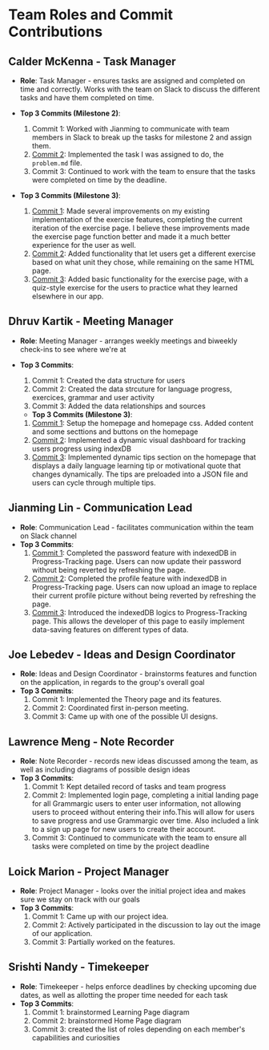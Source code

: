 # Team Roles and Commit Contributions

## Calder McKenna - Task Manager

- **Role**: Task Manager - ensures tasks are assigned and completed on time and correctly. Works with the team on Slack to discuss the different tasks and have them completed on time.
- **Top 3 Commits (Milestone 2)**:
  1. Commit 1: Worked with Jianming to communicate with team members in Slack to break up the tasks for milestone 2 and assign them.
  2. [Commit 2](https://github.com/JianmingLinUMass/ms02/commit/5cd3f5aa983d1283a9185c5466fde5c5b893c154): Implemented the task I was assigned to do, the `problem.md` file.
  3. Commit 3: Continued to work with the team to ensure that the tasks were completed on time by the deadline.

- **Top 3 Commits (Milestone 3)**:
  1. [Commit 1](https://github.com/JianmingLinUMass/ms02/commit/5bafda6db68a1f78aa19b7080b7eb41e6180de47): Made several improvements on my existing implementation of the exercise features, completing the current iteration of the exercise page. I believe these improvements made the exercise page function better and made it a much better experience for the user as well.
  2. [Commit 2](https://github.com/JianmingLinUMass/ms02/commit/8d63e8144aa6dfed9d06583727aa54635e6040ef): Added functionality that let users get a different exercise based on what unit they chose, while remaining on the same HTML page.
  3. [Commit 3](https://github.com/JianmingLinUMass/ms02/commit/1711443feea63b7ce23422507dcce2d3223493a6): Added basic functionality for the exercise page, with a quiz-style exercise for the users to practice what they learned elsewhere in our app.

## Dhruv Kartik - Meeting Manager

- **Role**: Meeting Manager - arranges weekly meetings and biweekly check-ins to see where we're at
- **Top 3 Commits**:
  1. Commit 1: Created the data structure for users
  2. Commit 2: Created the data strcuture for language progress, exercices, grammar and user activity
  3. Commit 3: Added the data relationships and sources
 
  - **Top 3 Commits (Milestone 3)**:
  1. [Commit 1](https://github.com/JianmingLinUMass/ms02/commit/b232a064973a1abb178379a5a41f1aba7a220276): Setup the homepage and homepage css. Added content and some secttions and buttons on the homepage
  2. [Commit 2](https://github.com/JianmingLinUMass/ms02/commit/877b90d3f54f977b03f228322139fa0e917ad13e): Implemented a dynamic visual dashboard for tracking users progress using indexDB
  3. [Commit 3](https://github.com/JianmingLinUMass/ms02/commit/c9cebf0d8e7e21544e68a251498bf2e01424a862): Implemented dynamic tips section on the homepage that displays a daily language learning tip or motivational quote that changes dynamically. The tips are preloaded into a JSON file  and users can cycle through multiple tips.

## Jianming Lin - Communication Lead

- **Role**: Communication Lead - facilitates communication within the team on Slack channel
- **Top 3 Commits**:
  1. [Commit 1](https://github.com/JianmingLinUMass/ms02/tree/c17257dfb2d19639ffc52e7152a27ee6c967f13e): Completed the password feature with indexedDB in Progress-Tracking page. Users can now update their password without being reverted by refreshing the page.
  2. [Commit 2](https://github.com/JianmingLinUMass/ms02/tree/20f4a7cb44bc44ffeb365c9bbc87132d9b452372): Completed the profile feature with indexedDB in Progress-Tracking page. Users can now upload an image to replace their current profile picture without being reverted by refreshing the page.
  3. [Commit 3](https://github.com/JianmingLinUMass/ms02/commit/b6b97c06fda693778bfa98cd0579b48c64893f1e): Introduced the indexedDB logics to Progress-Tracking page. This allows the developer of this page to easily implement data-saving features on different types of data.

## Joe Lebedev - Ideas and Design Coordinator

- **Role**: Ideas and Design Coordinator - brainstorms features and function on the application, in regards to the group's overall goal
- **Top 3 Commits**:
  1. Commit 1: Implemented the Theory page and its features.
  2. Commit 2: Coordinated first in-person meeting.
  3. Commit 3: Came up with one of the possible UI designs.

## Lawrence Meng - Note Recorder

- **Role**: Note Recorder - records new ideas discussed among the team, as well as including diagrams of possible design ideas
- **Top 3 Commits**:
  1. Commit 1: Kept detailed record of tasks and team progress
  2. Commit 2: Implemented login page, completing a initial landing page for all Grammargic users to enter user information, not allowing users to proceed without entering their info.This will allow for users to save progress and use Grammargic over time. Also included a link to a sign up page for new users to create their account. 
  3. Commit 3: Continued to communicate with the team to ensure all tasks were completed on time by the project deadline

## Loick Marion - Project Manager

- **Role**: Project Manager - looks over the initial project idea and makes sure we stay on track with our goals
- **Top 3 Commits**:
  1. Commit 1: Came up with our project idea.
  2. Commit 2: Actively participated in the discussion to lay out the image of our application.
  3. Commit 3: Partially worked on the features.

## Srishti Nandy - Timekeeper

- **Role**: Timekeeper - helps enforce deadlines by checking upcoming due dates, as well as allotting the proper time needed for each task
- **Top 3 Commits**:
  1. Commit 1: brainstormed Learning Page diagram
  2. Commit 2: brainstormed Home Page diagram
  3. Commit 3: created the list of roles depending on each member's capabilities and curiosities

